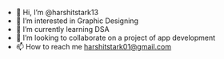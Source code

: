 - 👋 Hi, I’m @harshitstark13
- 👀 I’m interested in Graphic Designing
- 🌱 I’m currently learning DSA
- 💞️ I’m looking to collaborate on a project of app development
- 📫 How to reach me harshitstark01@gmail.com

<!---
harshitstark13/harshitstark13 is a ✨ special ✨ repository because its `README.md` (this file) appears on your GitHub profile.
You can click the Preview link to take a look at your changes.
--->
